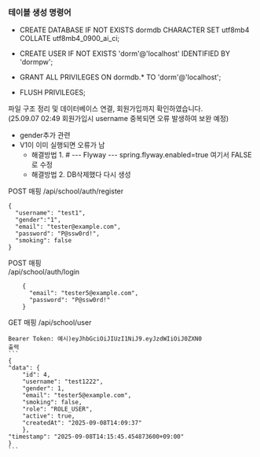 ### 테이블 생성 명령어
* CREATE DATABASE IF NOT EXISTS dormdb
  CHARACTER SET utf8mb4 COLLATE utf8mb4_0900_ai_ci;

* CREATE USER IF NOT EXISTS 'dorm'@'localhost' IDENTIFIED BY 'dormpw';
* GRANT ALL PRIVILEGES ON dormdb.* TO 'dorm'@'localhost';
* FLUSH PRIVILEGES;


파일 구조 정리 및 데이터베이스 연결, 회원가입까지 확인하였습니다.\
(25.09.07 02:49   회원가입시 username 중복되면 오류 발생하여 보완 예정)

* gender추가 관련
* V1이 이미 실행되면 오류가 남 
  * 해결방법 1. # --- Flyway ---
    spring.flyway.enabled=true 여기서 FALSE로 수정
  * 해결방법 2. DB삭제했다 다시 생성


POST 매핑
/api/school/auth/register
```
{
  "username": "test1",
  "gender":"1",
  "email": "tester@example.com",
  "password": "P@ssw0rd!",
  "smoking": false
}
```
POST  매핑     
/api/school/auth/login

```
    {
      "email": "tester5@example.com",
      "password": "P@ssw0rd!"
    }
```

GET 매핑
/api/school/user

    Bearer Token: 예시)eyJhbGciOiJIUzI1NiJ9.eyJzdWIiOiJ0ZXN0
    출력
    ```
    {
    "data": {
        "id": 4,
        "username": "test1222",
        "gender": 1,
        "email": "tester5@example.com",
        "smoking": false,
        "role": "ROLE_USER",
        "active": true,
        "createdAt": "2025-09-08T14:09:37"
        },
    "timestamp": "2025-09-08T14:15:45.454873600+09:00"
    }
    ```